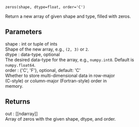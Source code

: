 `zeros(shape, dtype=float, order='C')`

Return a new array of given shape and type, filled with zeros.  
  
Parameters  
-------  
shape : int or tuple of ints  
Shape of the new array, e.g., ``(2, 3)`` or ``2``.  
dtype : data-type, optional  
The desired data-type for the array, e.g., `numpy.int8`. Default is  
`numpy.float64`.  
order : {'C', 'F'}, optional, default: 'C'  
Whether to store multi-dimensional data in row-major  
(C-style) or column-major (Fortran-style) order in  
memory.  
  
Returns  
-------  
out : [[ndarray]]  
Array of zeros with the given shape, dtype, and order.